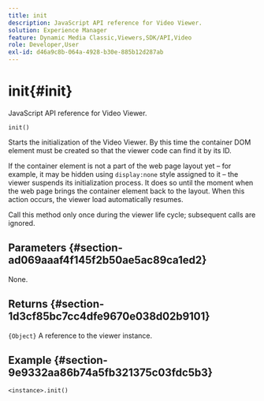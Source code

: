 ```yaml
---
title: init
description: JavaScript API reference for Video Viewer.
solution: Experience Manager
feature: Dynamic Media Classic,Viewers,SDK/API,Video
role: Developer,User
exl-id: d46a9c8b-064a-4928-b30e-885b12d287ab
---
```

# init{#init}

JavaScript API reference for Video Viewer.

 `init()`

Starts the initialization of the Video Viewer. By this time the container DOM element must be created so that the viewer code can find it by its ID.

If the container element is not a part of the web page layout yet &ndash; for example, it may be hidden using `display:none` style assigned to it &ndash; the viewer suspends its initialization process. It does so until the moment when the web page brings the container element back to the layout. When this action occurs, the viewer load automatically resumes.

Call this method only once during the viewer life cycle; subsequent calls are ignored.

## Parameters {#section-ad069aaaf4f145f2b50ae5ac89ca1ed2}

None.

## Returns {#section-1d3cf85bc7cc4dfe9670e038d02b9101}

`{Object}` A reference to the viewer instance.

## Example {#section-9e9332aa86b74a5fb321375c03fdc5b3}

```
<instance>.init()
```
